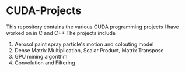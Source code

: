 # CUDA-Projects
This repository contains the various CUDA programming projects I have worked on in C and C++
The projects include
  1. Aerosol paint spray particle's motion and colouting model
  2. Dense Matrix Multiplication, Scalar Product, Matrix Transpose
  3. GPU mining algorithm
  4. Convolution and Filtering  
